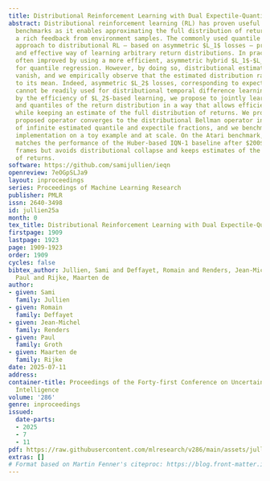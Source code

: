 ```yaml
---
title: Distributional Reinforcement Learning with Dual Expectile-Quantile Regression
abstract: Distributional reinforcement learning (RL) has proven useful in multiple
  benchmarks as it enables approximating the full distribution of returns and extracts
  a rich feedback from environment samples. The commonly used quantile regression
  approach to distributional RL – based on asymmetric $L_1$ losses – provides a flexible
  and effective way of learning arbitrary return distributions. In practice, it is
  often improved by using a more efficient, asymmetric hybrid $L_1$-$L_2$ Huber loss
  for quantile regression. However, by doing so, distributional estimation guarantees
  vanish, and we empirically observe that the estimated distribution rapidly collapses
  to its mean. Indeed, asymmetric $L_2$ losses, corresponding to expectile regression,
  cannot be readily used for distributional temporal difference learning. Motivated
  by the efficiency of $L_2$-based learning, we propose to jointly learn expectiles
  and quantiles of the return distribution in a way that allows efficient learning
  while keeping an estimate of the full distribution of returns. We prove that our
  proposed operator converges to the distributional Bellman operator in the limit
  of infinite estimated quantile and expectile fractions, and we benchmark a practical
  implementation on a toy example and at scale. On the Atari benchmark, our approach
  matches the performance of the Huber-based IQN-1 baseline after $200$M training
  frames but avoids distributional collapse and keeps estimates of the full distribution
  of returns.
software: https://github.com/samijullien/ieqn
openreview: 7eOGpSLJa9
layout: inproceedings
series: Proceedings of Machine Learning Research
publisher: PMLR
issn: 2640-3498
id: jullien25a
month: 0
tex_title: Distributional Reinforcement Learning with Dual Expectile-Quantile Regression
firstpage: 1909
lastpage: 1923
page: 1909-1923
order: 1909
cycles: false
bibtex_author: Jullien, Sami and Deffayet, Romain and Renders, Jean-Michel and Groth,
  Paul and Rijke, Maarten de
author:
- given: Sami
  family: Jullien
- given: Romain
  family: Deffayet
- given: Jean-Michel
  family: Renders
- given: Paul
  family: Groth
- given: Maarten de
  family: Rijke
date: 2025-07-11
address:
container-title: Proceedings of the Forty-first Conference on Uncertainty in Artificial
  Intelligence
volume: '286'
genre: inproceedings
issued:
  date-parts:
  - 2025
  - 7
  - 11
pdf: https://raw.githubusercontent.com/mlresearch/v286/main/assets/jullien25a/jullien25a.pdf
extras: []
# Format based on Martin Fenner's citeproc: https://blog.front-matter.io/posts/citeproc-yaml-for-bibliographies/
---
```

